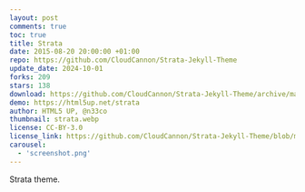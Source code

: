 ```yaml
---
layout: post
comments: true
toc: true
title: Strata
date: 2015-08-20 20:00:00 +01:00
repo: https://github.com/CloudCannon/Strata-Jekyll-Theme
update_date: 2024-10-01
forks: 209
stars: 138
download: https://github.com/CloudCannon/Strata-Jekyll-Theme/archive/master.zip
demo: https://html5up.net/strata
author: HTML5 UP, @n33co
thumbnail: strata.webp
license: CC-BY-3.0
license_link: https://github.com/CloudCannon/Strata-Jekyll-Theme/blob/master/LICENSE.txt
carousel:
  - 'screenshot.png'
---
```


Strata theme.
